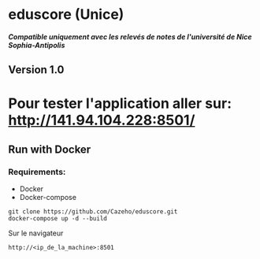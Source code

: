 # eduscore (Unice)

##### Compatible uniquement avec les relevés de notes de l'université de Nice Sophia-Antipolis

## Version 1.0


# Pour tester l'application aller sur: http://141.94.104.228:8501/

## Run with Docker

### Requirements:

- Docker
- Docker-compose

```
git clone https://github.com/Cazeho/eduscore.git
docker-compose up -d --build 
```


Sur le navigateur

```http://<ip_de_la_machine>:8501```
